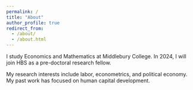 ```yaml
---
permalink: /
title: "About"
author_profile: true
redirect_from: 
  - /about/
  - /about.html
---
```


I study Economics and Mathematics at Middlebury College. In 2024, I will join HBS as a pre-doctoral research fellow.

My research interests include labor, econometrics, and political economy. My past work has focused on human capital development.